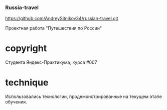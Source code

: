 ### Russia-travel

https://github.com/AndreySitnikov34/russian-travel.git

Проектная работа "Путешествия по России"

# copyright

Студента Яндекс-Практикума, курса #007

# technique

Использовались технологии, продемонстрированные на текущем этапе обучения.
